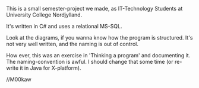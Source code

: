 This is a small semester-project we made, as IT-Technology Students at University College Nordjylland. 

It's written in C# and uses a relational MS-SQL. 

Look at the diagrams, if you wanna know how the program is structured. 
It's not very well written, and the naming is out of control. 

How ever, this was an exercise in 'Thinking a program' and documenting it. 
The naming-convention is awful. I should change that some time (or re-write it in Java for X-platform). 

//M00kaw
